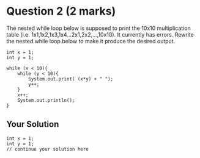 # Question 2 (2 marks)

The nested while loop below is supposed to print the 10x10 multiplication table (i.e. 1x1,1x2,1x3,1x4...2x1,2x2,...,10x10). 
It currently has errors.
Rewrite the nested while loop below to make it produce the desired output.

```
int x = 1;
int y = 1;

while (x < 10){
    while (y < 10){
        System.out.print( (x*y) + " ");
        y++;
    }
    x++;
    System.out.println();
}
```

## Your Solution

```
int x = 1;
int y = 1;
// continue your solution here
```